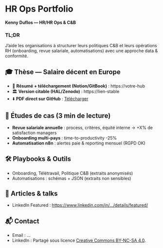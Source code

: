 # HR Ops Portfolio
**Kenny Duflos — HR/HR Ops & C&B**

### TL;DR
J’aide les organisations à structurer leurs politiques C&B et leurs opérations RH (onboarding, revue salariale, automatisations) avec une approche data & conformité.

## 🎓 Thèse — Salaire décent en Europe
- 📄 **Résumé + téléchargement (Notion/GitBook)** : https://votre-hub
- 🏛️ **Version citable (HAL/Zenodo)** : https://lien-stable
- ⬇️ **PDF direct sur GitHub** : [Télécharger](these-salaire-decent.pdf)

## 🧪 Études de cas (3 min de lecture)
- **Revue salariale annuelle** : process, critères, équité interne → +X% de satisfaction managers  
- **Onboarding multi-pays** : time-to-productivity -25%  
- **Automatisation n8n** : alertes paie & reporting mensuel (RGPD OK)

## 🛠️ Playbooks & Outils
- Onboarding, Télétravail, Politique C&B (extraits anonymisés)  
- Automatisations : schémas + JSON (extraits non sensibles)

## 📣 Articles & talks
- LinkedIn Featured : https://www.linkedin.com/in/…/details/featured/

## 📬 Contact
- Email : …
- LinkedIn : 
Partagé sous licence [Creative Commons BY-NC-SA 4.0](https://creativecommons.org/licenses/by-nc-sa/4.0/deed.fr).

